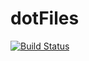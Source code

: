 # dotFiles
[![Build Status](https://travis-ci.org/cardevisi/dotFiles.svg?branch=master)](https://travis-ci.org/cardevisi/dotFiles)
